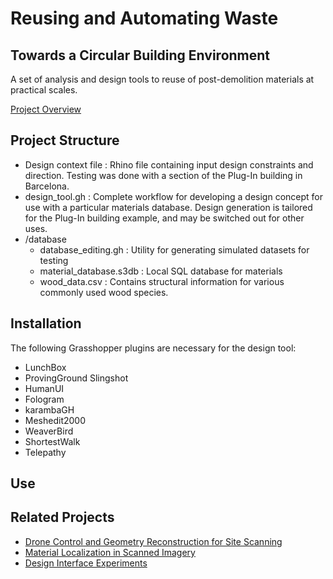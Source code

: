Reusing and Automating Waste
============================
Towards a Circular Building Environment
---------------------------------------


A set of analysis and design tools to reuse of post-demolition materials at practical scales.  

[Project Overview](http://www.iaacblog.com/programs/localize-collate-design-towards-circular-building-environment/)  

Project Structure
----------
- Design context file : Rhino file containing input design constraints and direction. Testing was done with a section of the Plug-In building in Barcelona. 
- design_tool.gh : Complete workflow for developing a design concept for use with a particular materials database. Design generation is tailored for the Plug-In building example, and may be switched out for other uses. 
- /database 
    - database_editing.gh : Utility for generating simulated datasets for testing
    - material_database.s3db : Local SQL database for materials
    - wood_data.csv : Contains structural information for various commonly used wood species. 


Installation
-------
The following Grasshopper plugins are necessary for the design tool:   
- LunchBox  
- ProvingGround Slingshot  
- HumanUI  
- Fologram
- karambaGH    
- Meshedit2000  
- WeaverBird
- ShortestWalk
- Telepathy  


Use
---

Related Projects
--------
- [Drone Control and Geometry Reconstruction for Site Scanning](https://github.com/MRAC-IAAC/DIGITALIZING-MATERIAL-COLLATION-FROM-PRE-DEMOLITION-SITES)
- [Material Localization in Scanned Imagery](https://github.com/MRAC-IAAC/material_localization)
- [Design Interface Experiments](https://github.com/MRAC-IAAC/fluxsight)
